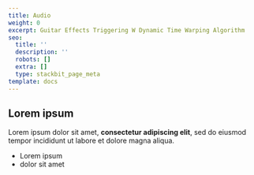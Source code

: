 ```yaml
---
title: Audio
weight: 0
excerpt: Guitar Effects Triggering W Dynamic Time Warping Algorithm
seo:
  title: ''
  description: ''
  robots: []
  extra: []
  type: stackbit_page_meta
template: docs
---
```

## Lorem ipsum

Lorem ipsum dolor sit amet, **consectetur adipiscing elit**, sed do eiusmod tempor incididunt ut labore et dolore magna aliqua.

- Lorem ipsum
- dolor sit amet